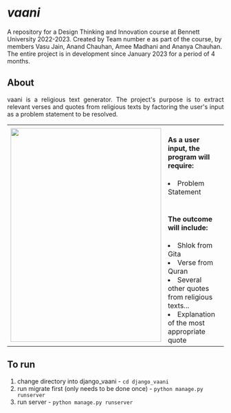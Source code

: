 # *vaani* <br>

A repository for a Design Thinking and Innovation course at Bennett University 2022-2023. Created by Team number e as part of the course, by members Vasu Jain, Anand Chauhan, Amee Madhani and Ananya Chauhan. The entire project is in development since January 2023 for a period of 4 months.

## About

<p align="justify">
vaani is a religious text generator. The project's purpose is to extract relevant verses and quotes from religious texts by factoring the user's input as a problem statement to be resolved. </p>
  
  <table align="center">
  <tr>
    <td>
      <img src="https://user-images.githubusercontent.com/91457798/227113490-83134913-5e0c-49e2-abff-c065d546afde.png" width=350px height=496px>
    </td>

  <td>
  <h4> As a user input, the program will require: </h4>
  <li> Problem Statement </li>
  <br>
  
  <h4> The outcome will include: </h4>
  <li> Shlok from Gita </ul>
  <li> Verse from Quran </ul>
  <li> Several other quotes from religious texts... </li>
  <li> Explanation of the most appropriate quote </li>
  </td>
  </tr>
  </table>

## To run

1. change directory into django_vaani - `cd django_vaani`
2. run migrate first (only needs to be done once) - `python manage.py runserver`
3. run server - `python manage.py runserver`
